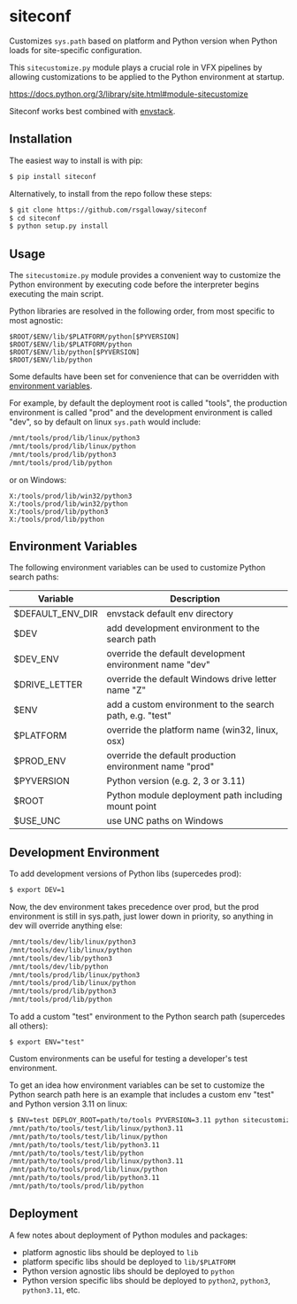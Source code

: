 siteconf
========

Customizes `sys.path` based on platform and Python version when Python loads for site-specific configuration.

This `sitecustomize.py` module plays a crucial role in VFX pipelines by allowing customizations to be applied to the Python environment at startup.

https://docs.python.org/3/library/site.html#module-sitecustomize

Siteconf works best combined with [envstack](https://github.com/rsgalloway/envstack).

## Installation

The easiest way to install is with pip:

```bash
$ pip install siteconf
```

Alternatively, to install from the repo follow these steps:

```bash
$ git clone https://github.com/rsgalloway/siteconf
$ cd siteconf
$ python setup.py install
```

## Usage

The `sitecustomize.py` module provides a convenient way to customize the Python environment by executing code before the interpreter begins executing the main script.

Python libraries are resolved in the following order, from most specific to most agnostic:

    $ROOT/$ENV/lib/$PLATFORM/python[$PYVERSION]
    $ROOT/$ENV/lib/$PLATFORM/python
    $ROOT/$ENV/lib/python[$PYVERSION]
    $ROOT/$ENV/lib/python

Some defaults have been set for convenience that can be overridden with [environment variables](#environment-variables).

For example, by default the deployment root is called "tools", the production environment is called "prod" and the development environment is called "dev", so by default on linux `sys.path` would include:

```bash
/mnt/tools/prod/lib/linux/python3
/mnt/tools/prod/lib/linux/python
/mnt/tools/prod/lib/python3
/mnt/tools/prod/lib/python
```

or on Windows:

```shell
X:/tools/prod/lib/win32/python3
X:/tools/prod/lib/win32/python
X:/tools/prod/lib/python3
X:/tools/prod/lib/python
```

## Environment Variables

The following environment variables can be used to customize Python search paths:

| Variable         | Description |
|------------------|-------------|
| $DEFAULT_ENV_DIR | envstack default env directory |
| $DEV             | add development environment to the search path |
| $DEV_ENV         | override the default development environment name "dev" |
| $DRIVE_LETTER    | override the default Windows drive letter name "Z" |
| $ENV             | add a custom environment to the search path, e.g. "test" |
| $PLATFORM        | override the platform name (win32, linux, osx) |
| $PROD_ENV        | override the default production environment name "prod" |
| $PYVERSION       | Python version (e.g. 2, 3 or 3.11) |
| $ROOT            | Python module deployment path including mount point |
| $USE_UNC         | use UNC paths on Windows |


## Development Environment

To add development versions of Python libs (supercedes prod):

```bash
$ export DEV=1
```

Now, the dev environment takes precedence over prod, but the prod environment is still in sys.path, just lower down in priority, so anything in dev will override anything else:

```bash
/mnt/tools/dev/lib/linux/python3
/mnt/tools/dev/lib/linux/python
/mnt/tools/dev/lib/python3
/mnt/tools/dev/lib/python
/mnt/tools/prod/lib/linux/python3
/mnt/tools/prod/lib/linux/python
/mnt/tools/prod/lib/python3
/mnt/tools/prod/lib/python
```

To add a custom "test" environment to the Python search path (supercedes all others):

    $ export ENV="test"

Custom environments can be useful for testing a developer's test environment.

To get an idea how environment variables can be set to customize the Python search path here is an example that includes a custom env "test" and Python version 3.11 on linux:

```bash
$ ENV=test DEPLOY_ROOT=path/to/tools PYVERSION=3.11 python sitecustomize.py 
/mnt/path/to/tools/test/lib/linux/python3.11
/mnt/path/to/tools/test/lib/linux/python
/mnt/path/to/tools/test/lib/python3.11
/mnt/path/to/tools/test/lib/python
/mnt/path/to/tools/prod/lib/linux/python3.11
/mnt/path/to/tools/prod/lib/linux/python
/mnt/path/to/tools/prod/lib/python3.11
/mnt/path/to/tools/prod/lib/python
```

## Deployment

A few notes about deployment of Python modules and packages:

- platform agnostic libs should be deployed to `lib`
- platform specific libs should be deployed to `lib/$PLATFORM`
- Python version agnostic libs should be deployed to `python`
- Python version specific libs should be deployed to `python2`, `python3`, `python3.11`, etc.

